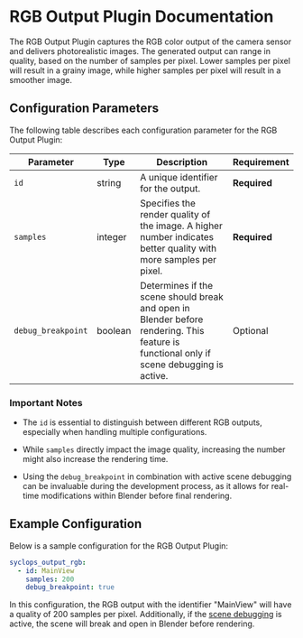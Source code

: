 # RGB Output Plugin Documentation

The RGB Output Plugin captures the RGB color output of the camera sensor and delivers photorealistic images. The generated output can range in quality, based on the number of samples per pixel. Lower samples per pixel will result in a grainy image, while higher samples per pixel will result in a smoother image.

## Configuration Parameters

The following table describes each configuration parameter for the RGB Output Plugin:

| Parameter | Type | Description | Requirement |
| ----------- | ------ | -------------- | --------------- |
| `id` | string | A unique identifier for the output. | **Required** |
| `samples` | integer | Specifies the render quality of the image. A higher number indicates better quality with more samples per pixel. | **Required** |
| `debug_breakpoint` | boolean | Determines if the scene should break and open in Blender before rendering. This feature is functional only if scene debugging is active. | Optional |

### Important Notes
- The `id` is essential to distinguish between different RGB outputs, especially when handling multiple configurations.
  
- While `samples` directly impact the image quality, increasing the number might also increase the rendering time.

- Using the `debug_breakpoint` in combination with active scene debugging can be invaluable during the development process, as it allows for real-time modifications within Blender before final rendering.

## Example Configuration

Below is a sample configuration for the RGB Output Plugin:

```yaml
syclops_output_rgb:
  - id: MainView
    samples: 200
    debug_breakpoint: true
```

In this configuration, the RGB output with the identifier "MainView" will have a quality of 200 samples per pixel. Additionally, if the [scene debugging](/developement/debugging/#visually-debug-a-job-file) is active, the scene will break and open in Blender before rendering.